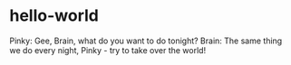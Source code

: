 # hello-world

Pinky: Gee, Brain, what do you want to do tonight?
Brain: The same thing we do every night, Pinky - try to take over the world!

